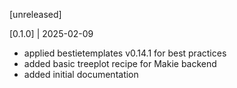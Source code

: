 [unreleased]

[0.1.0] | 2025-02-09
- applied bestietemplates v0.14.1 for best practices
- added basic treeplot recipe for Makie backend
- added initial documentation